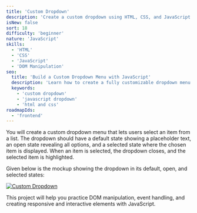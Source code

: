 ```yaml
---
title: 'Custom Dropdown'  
description: 'Create a custom dropdown using HTML, CSS, and JavaScript.'  
isNew: false  
sort: 18  
difficulty: 'beginner'  
nature: 'JavaScript'  
skills:  
  - 'HTML'  
  - 'CSS'  
  - 'JavaScript'  
  - 'DOM Manipulation'  
seo:  
  title: 'Build a Custom Dropdown Menu with JavaScript'  
  description: 'Learn how to create a fully customizable dropdown menu that allows users to select an item and see the selection reflected in the dropdown.'  
  keywords:  
    - 'custom dropdown'
    - 'javascript dropdown'
    - 'html and css'  
roadmapIds:  
  - 'frontend'
---
```


You will create a custom dropdown menu that lets users select an item from a list. The dropdown should have a default state showing a placeholder text, an open state revealing all options, and a selected state where the chosen item is displayed. When an item is selected, the dropdown closes, and the selected item is highlighted.

Given below is the mockup showing the dropdown in its default, open, and selected states:

[![Custom Dropdown](https://assets.roadmap.sh/guest/dropdown-1f4b3.png)](https://assets.roadmap.sh/guest/dropdown-1f4b3.png)

This project will help you practice DOM manipulation, event handling, and creating responsive and interactive elements with JavaScript.